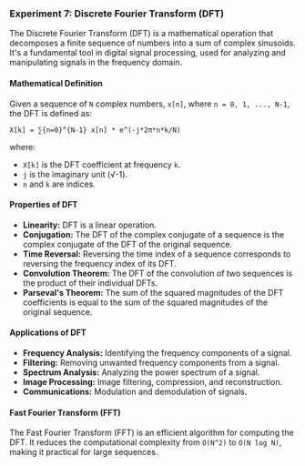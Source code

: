 ### Experiment 7: Discrete Fourier Transform (DFT)

The Discrete Fourier Transform (DFT) is a mathematical operation that decomposes a finite sequence of numbers into a sum of complex sinusoids. It's a fundamental tool in digital signal processing, used for analyzing and manipulating signals in the frequency domain.

#### Mathematical Definition

Given a sequence of `N` complex numbers, `x[n]`, where `n = 0, 1, ..., N-1`, the DFT is defined as:

```
X[k] = ∑{n=0}^{N-1} x[n] * e^(-j*2π*n*k/N)
```

where:

* `X[k]` is the DFT coefficient at frequency `k`.
* `j` is the imaginary unit (√-1).
* `n` and `k` are indices.



#### Properties of DFT

* **Linearity:** DFT is a linear operation.
* **Conjugation:** The DFT of the complex conjugate of a sequence is the complex conjugate of the DFT of the original sequence.
* **Time Reversal:** Reversing the time index of a sequence corresponds to reversing the frequency index of its DFT.
* **Convolution Theorem:** The DFT of the convolution of two sequences is the product of their individual DFTs.
* **Parseval's Theorem:** The sum of the squared magnitudes of the DFT coefficients is equal to the sum of the squared magnitudes of the original sequence.

#### Applications of DFT

* **Frequency Analysis:** Identifying the frequency components of a signal.
* **Filtering:** Removing unwanted frequency components from a signal.
* **Spectrum Analysis:** Analyzing the power spectrum of a signal.
* **Image Processing:** Image filtering, compression, and reconstruction.
* **Communications:** Modulation and demodulation of signals.

#### Fast Fourier Transform (FFT)

The Fast Fourier Transform (FFT) is an efficient algorithm for computing the DFT. It reduces the computational complexity from `O(N^2)` to `O(N log N)`, making it practical for large sequences.
